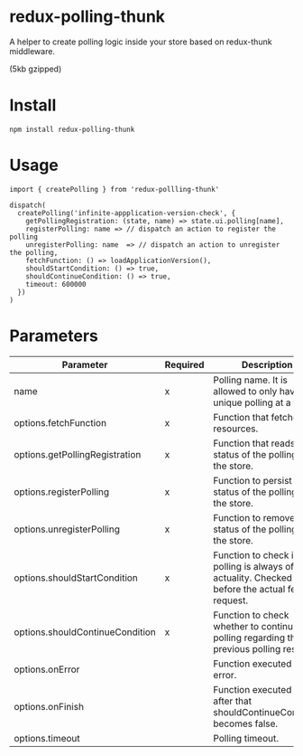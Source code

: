 # redux-polling-thunk

A helper to create polling logic inside your store based on redux-thunk middleware.

(5kb gzipped)

# Install

```
npm install redux-polling-thunk
```

# Usage

```
import { createPolling } from 'redux-pollling-thunk'

dispatch(
  createPolling('infinite-appplication-version-check', {
    getPollingRegistration: (state, name) => state.ui.polling[name],
    registerPolling: name => // dispatch an action to register the polling
    unregisterPolling: name  => // dispatch an action to unregister the polling,
    fetchFunction: () => loadApplicationVersion(),
    shouldStartCondition: () => true,
    shouldContinueCondition: () => true,
    timeout: 600000
  })
)
```

# Parameters

|Parameter|Required|Description|
|---|---|---|
|name|x|Polling name. It is allowed to only have 1 unique polling at a time.|
|options.fetchFunction|x|Function that fetches resources.|
|options.getPollingRegistration|x|Function that reads the status of the polling from the store.|
|options.registerPolling|x|Function to persist the status of the polling to the store.|
|options.unregisterPolling|x|Function to remove the status of the polling from the store.|
|options.shouldStartCondition|x|Function to check if the polling is always of actuality. Checked before the actual fetch request.|
|options.shouldContinueCondition|x|Function to check whether to continue the polling regarding the previous polling result.|
|options.onError| |Function executed on error.|
|options.onFinish| |Function executed right after that shouldContinueCondition becomes false.|
|options.timeout| |Polling timeout.|
